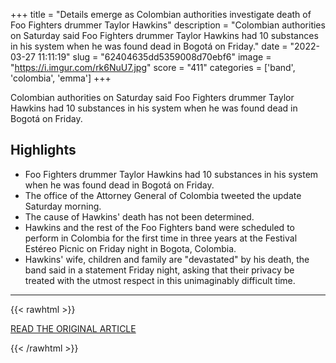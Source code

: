 +++
title = "Details emerge as Colombian authorities investigate death of Foo Fighters drummer Taylor Hawkins"
description = "Colombian authorities on Saturday said Foo Fighters drummer Taylor Hawkins had 10 substances in his system when he was found dead in Bogotá on Friday."
date = "2022-03-27 11:11:19"
slug = "62404635dd5359008d70ebf6"
image = "https://i.imgur.com/rk6NuU7.jpg"
score = "411"
categories = ['band', 'colombia', 'emma']
+++

Colombian authorities on Saturday said Foo Fighters drummer Taylor Hawkins had 10 substances in his system when he was found dead in Bogotá on Friday.

## Highlights

- Foo Fighters drummer Taylor Hawkins had 10 substances in his system when he was found dead in Bogotá on Friday.
- The office of the Attorney General of Colombia tweeted the update Saturday morning.
- The cause of Hawkins' death has not been determined.
- Hawkins and the rest of the Foo Fighters band were scheduled to perform in Colombia for the first time in three years at the Festival Estéreo Picnic on Friday night in Bogota, Colombia.
- Hawkins' wife, children and family are "devastated" by his death, the band said in a statement Friday night, asking that their privacy be treated with the utmost respect in this unimaginably difficult time.

---

{{< rawhtml >}}
  <p class="article-category">
    <a target="_blank" href="https://www.nbcnews.com/pop-culture/pop-culture-news/details-emerge-colombian-authorities-investigate-death-foo-fighters-dr-rcna21689">READ THE ORIGINAL ARTICLE</a>
  </p>
{{< /rawhtml >}}
